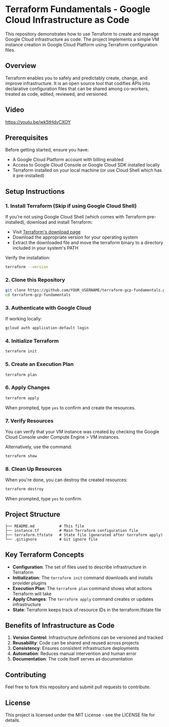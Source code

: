 # Terraform Fundamentals - Google Cloud Infrastructure as Code

This repository demonstrates how to use Terraform to create and manage Google Cloud infrastructure as code. The project implements a simple VM instance creation in Google Cloud Platform using Terraform configuration files.

## Overview

Terraform enables you to safely and predictably create, change, and improve infrastructure. It is an open source tool that codifies APIs into declarative configuration files that can be shared among co-workers, treated as code, edited, reviewed, and versioned.

## Video

https://youtu.be/wk5tHdvCXOY


## Prerequisites

Before getting started, ensure you have:
- A Google Cloud Platform account with billing enabled
- Access to Google Cloud Console or Google Cloud SDK installed locally
- Terraform installed on your local machine (or use Cloud Shell which has it pre-installed)

## Setup Instructions

### 1. Install Terraform (Skip if using Google Cloud Shell)

If you're not using Google Cloud Shell (which comes with Terraform pre-installed), download and install Terraform:
- Visit [Terraform's download page](https://www.terraform.io/downloads.html)
- Download the appropriate version for your operating system
- Extract the downloaded file and move the terraform binary to a directory included in your system's PATH

Verify the installation:
```bash
terraform --version
```

### 2. Clone this Repository

```bash
git clone https://github.com/YOUR_USERNAME/terraform-gcp-fundamentals.git
cd terraform-gcp-fundamentals
```

### 3. Authenticate with Google Cloud

If working locally:
```bash
gcloud auth application-default login
```

### 4. Initialize Terraform

```bash
terraform init
```

### 5. Create an Execution Plan

```bash
terraform plan
```

### 6. Apply Changes

```bash
terraform apply
```
When prompted, type `yes` to confirm and create the resources.

### 7. Verify Resources

You can verify that your VM instance was created by checking the Google Cloud Console under Compute Engine > VM instances.

Alternatively, use the command:
```bash
terraform show
```

### 8. Clean Up Resources

When you're done, you can destroy the created resources:
```bash
terraform destroy
```
When prompted, type `yes` to confirm.

## Project Structure

```
├── README.md           # This file
├── instance.tf         # Main Terraform configuration file
├── terraform.tfstate   # State file (generated after terraform apply)
└── .gitignore          # Git ignore file
```

## Key Terraform Concepts

- **Configuration**: The set of files used to describe infrastructure in Terraform
- **Initialization**: The `terraform init` command downloads and installs provider plugins
- **Execution Plan**: The `terraform plan` command shows what actions Terraform will take
- **Apply Changes**: The `terraform apply` command creates or updates infrastructure
- **State**: Terraform keeps track of resource IDs in the terraform.tfstate file

## Benefits of Infrastructure as Code

1. **Version Control**: Infrastructure definitions can be versioned and tracked
2. **Reusability**: Code can be shared and reused across projects
3. **Consistency**: Ensures consistent infrastructure deployments
4. **Automation**: Reduces manual intervention and human error
5. **Documentation**: The code itself serves as documentation

## Contributing

Feel free to fork this repository and submit pull requests to contribute.

## License

This project is licensed under the MIT License - see the LICENSE file for details.
